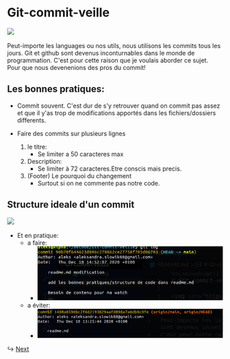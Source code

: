 # Git-commit-veille

<img src="https://media1.tenor.com/images/864b1c85c67c84191b95b3bd8ec843c9/tenor.gif?itemid=4771225">

Peut-importe les languages ou nos utils, nous utilisons les commits tous les jours. Git et github sont devenus inconturnables dans le monde de programmation.
C'est pour cette raison que je voulais aborder ce sujet. Pour que nous devenenions des pros du commit!

## Les bonnes pratiques:

- Commit souvent. C'est dur de s'y retrouver quand on commit pas assez et que il y'as trop de modifications apportés dans les fichiers/dossiers differents.

- Faire des commits sur plusieurs lignes
  1. le titre:
     - Se limiter a 50 caracteres max
  2. Description:
     - Se limiter à 72 caracteres.Etre conscis mais precis.
  3. (Footer) Le pourquoi du changement
     - Surtout si on ne commente pas notre code.


## Structure ideale d'un commit

<img src="https://cdn.thenewstack.io/media/2018/05/700759e3-deargit.png">

- Et en pratique:
   * a faire:
      * <img src="assets/img/1.png">
   * a éviter:
      * <img src="assets/img/2.png">


↪  [Next](SecondPage.md)

